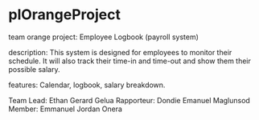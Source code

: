 # plOrangeProject
team orange
project: Employee Logbook
                  (payroll system)

description: This system is designed for employees to monitor their schedule. It will also track their time-in and time-out
and show them their possible salary.

features: Calendar,
          logbook,
          salary breakdown.

Team Lead: Ethan Gerard Gelua
Rapporteur: Dondie Emanuel Maglunsod
Member: Emmanuel Jordan Onera
